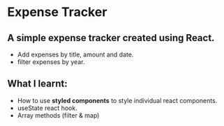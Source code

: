 # Expense Tracker
## A simple expense tracker created using React.
- Add expenses by title, amount and date.
- filter expenses by year.

## What I learnt:
- How to use **styled components** to style individual react components.
- useState react hook.
- Array methods (filter & map)

